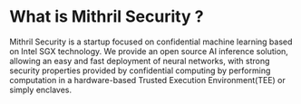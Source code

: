 # What is Mithril Security ?

Mithril Security is a startup focused on confidential machine learning based on Intel SGX technology. 
We provide an open source AI inference solution, allowing an easy and fast deployment of neural networks, with strong security properties provided by confidential computing by performing computation in a hardware-based Trusted Execution Environment(TEE) or simply enclaves.
